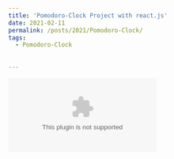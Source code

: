 ```yaml
---
title: 'Pomodoro-Clock Project with react.js'
date: 2021-02-11
permalink: /posts/2021/Pomodoro-Clock/
tags:
  - Pomodoro-Clock 
  
  
---
```


![Pomodoro-Clock Codes](/_projects/2021-02-10-pomodoroclock.zip)

